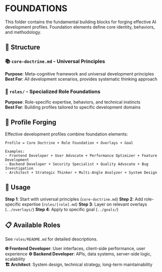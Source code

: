 # FOUNDATIONS

This folder contains the fundamental building blocks for forging effective AI development profiles. Foundation elements define core identity, behaviors, and methodology.

## 📁 Structure

### 📚 `core-doctrine.md` - Universal Principles
**Purpose**: Meta-cognitive framework and universal development principles  
**Best For**: All development scenarios, provides systematic thinking approach

### 👥 `roles/` - Specialized Role Foundations
**Purpose**: Role-specific expertise, behaviors, and technical instincts  
**Best For**: Building profiles tailored to specific development domains

## 🎯 Profile Forging

Effective development profiles combine foundation elements:

```
Profile = Core Doctrine + Role Foundation + Overlays + Goal

Examples:
- Frontend Developer + User Advocate + Performance Optimizer + Feature Development
- Backend Developer + Security Specialist + Quality Advocate + Bug Investigation  
- Architect + Strategic Thinker + Multi-Angle Analyzer + System Design
```

## 🚀 Usage

**Step 1**: Start with universal principles (`core-doctrine.md`)
**Step 2**: Add role-specific expertise (`roles/[role].md`)
**Step 3**: Layer on relevant overlays (`../overlays/`)
**Step 4**: Apply to specific goal (`../goals/`)

## 📋 Available Roles

See `roles/README.md` for detailed descriptions.

**🌐 Frontend Developer**: User interfaces, client-side performance, user experience
**⚙️ Backend Developer**: APIs, data systems, server-side logic, scalability  
**🏗️ Architect**: System design, technical strategy, long-term maintainability
